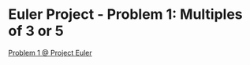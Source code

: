 # Euler Project - Problem 1: Multiples of 3 or 5

[Problem 1 @ Project Euler](https://projecteuler.net/problem=1)
